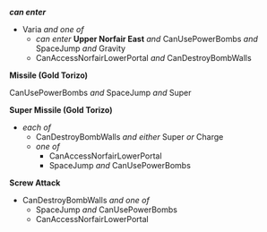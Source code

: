 ﻿***can enter***

- Varia *and one of*
  - *can enter* **Upper Norfair East** *and* CanUsePowerBombs *and* SpaceJump *and* Gravity
  - CanAccessNorfairLowerPortal *and* CanDestroyBombWalls

**Missile (Gold Torizo)**

CanUsePowerBombs *and* SpaceJump *and* Super

**Super Missile (Gold Torizo)**

- *each of*
  - CanDestroyBombWalls *and either* Super *or* Charge
  - *one of*
    - CanAccessNorfairLowerPortal
    - SpaceJump *and* CanUsePowerBombs

**Screw Attack**

- CanDestroyBombWalls *and one of*
  - SpaceJump *and* CanUsePowerBombs
  - CanAccessNorfairLowerPortal
